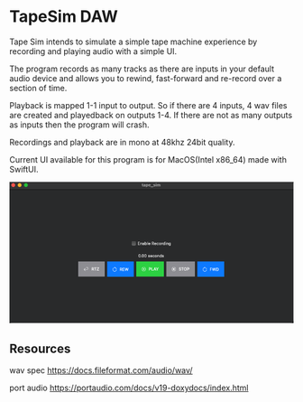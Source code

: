 # TapeSim DAW
Tape Sim intends to simulate a simple tape machine experience by recording and playing audio with a simple UI.

The program records as many tracks as there are inputs in your default audio device and allows you to rewind, fast-forward and re-record over a section of time.

Playback is mapped 1-1 input to output. So if there are 4 inputs, 4 wav files are created and playedback on outputs 1-4. If there are not as many outputs as inputs then the program will crash.

Recordings and playback are in mono at 48khz 24bit quality.

Current UI available for this program is for MacOS(Intel x86_64) made with SwiftUI.

![Image of current UI in MacOS](./macosscreenshot.png)

## Resources

wav spec https://docs.fileformat.com/audio/wav/

port audio https://portaudio.com/docs/v19-doxydocs/index.html